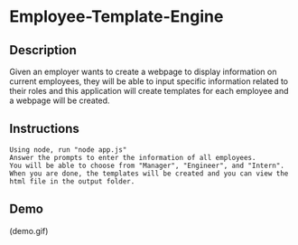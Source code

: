 # Employee-Template-Engine

## Description

Given an employer wants to create a webpage to display information on current employees, they will be able to input specific information related to their roles and this application will create templates for each employee and a webpage will be created.

## Instructions

```
Using node, run "node app.js"
Answer the prompts to enter the information of all employees.
You will be able to choose from "Manager", "Engineer", and "Intern".
When you are done, the templates will be created and you can view the html file in the output folder.
```

## Demo

(demo.gif)
